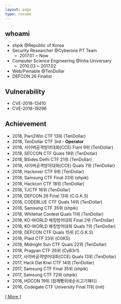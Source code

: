 ```yaml
---
layout: page
type: resume
---
```


## whoami

- shpik @Republic of Korea
- Security Researcher @Cyberone PT Team 
   - 2017.01 ~ Now
- Computer Science Engineering @Inha Universary
   - 2010.03 ~ 2017.02
- Web/Pwnable @TenDollar
- DEFCON 26 Finalist

## Vulnerability

- CVE-2018-13410
- CVE-2018-19296

## Achievement

- 2018, Pwn2Win CTF 13위 (TenDollar)
- 2018, TenDollar CTF 3rd - **Operator**
- 2018, 사이버공격방어대회(CCE) Fianl 9위 (TenDollar)
- 2018, SECCON CTF Quals 19위 (TenDollar)
- 2018, BSides Delhi CTF 21위 (TenDollar)
- 2018, 사이버공격방어대회(CCE) Quals 7위 (TenDollar)
- 2018, Hackover CTF 9위 (TenDollar)
- 2018, Samsung CTF Final 33위 (shpik)
- 2018, Hackcon CTF 18위 (TenDollar)
- 2018, TJCTF 16위 (TenDollar)
- 2018, DEFCON 26 Final 13위 (C.G.K.S)
- 2018, CODEBLUE CTF Quals 14위 (TenDollar)
- 2018, Samsung CTF 35위 (shpik)
- 2018, Whitehat Contest Quals 11위 (TenDollar)
- 2018, KO-WORLD 해킹방어대회 Final 2위 (TenDollar)
- 2018, KO-WORLD 해킹방어대회 Quals ?위 (TenDollar)
- 2018, DEFCON CTF Quals 15위 (C.G.K.S)
- 2018, Plaid CTF 23위 (CGKS)
- 2018, Midnight Sun CTF Quals 22위 (TenDollar)
- 2018, Pragyan CTF 26위 (CyB3r1)
- 2017, 사이버공격방어대회(CCE) Quals 13위 (TenDollar)
- 2017, Hack Dat Kiwi CTF 14위 (TenDollar)
- 2017, Samsung CTF Final 35위 (shpik)
- 2017, Samsung CTF 72위 (shpik)
- 2016, HDCON 19위 (참깨빵위에순쇠고기패티)
- 2016, Codegate CTF University Final 11위 (init)

[[ More ]](https://github.com/SeahunOh/ctf/blob/master/README.md)

